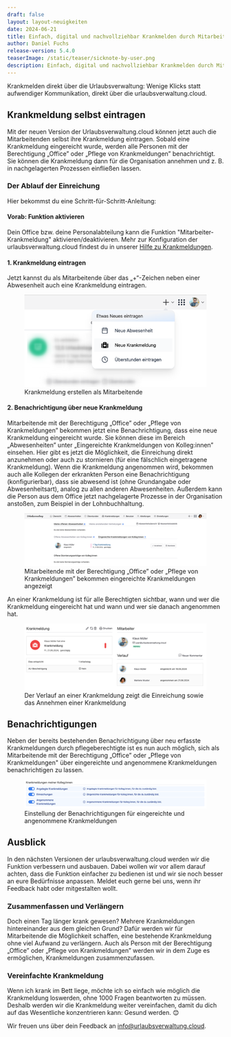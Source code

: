 ```yaml
---
draft: false
layout: layout-neuigkeiten
date: 2024-06-21
title: Einfach, digital und nachvollziehbar Krankmelden durch Mitarbeitende
author: Daniel Fuchs
release-version: 5.4.0
teaserImage: /static/teaser/sicknote-by-user.png
description: Einfach, digital und nachvollziehbar Krankmelden durch Mitarbeitende
---
```


Krankmelden direkt über die Urlaubsverwaltung: Wenige Klicks statt aufwendiger Kommunikation, direkt über die urlaubsverwaltung.cloud.

<!-- more -->

## Krankmeldung selbst eintragen

Mit der neuen Version der Urlaubsverwaltung.cloud können jetzt auch die Mitarbeitenden selbst ihre Krankmeldung eintragen. Sobald eine Krankmeldung eingereicht wurde, werden alle Personen mit der Berechtigung „Office” oder „Pflege von Krankmeldungen” benachrichtigt. Sie können die Krankmeldung dann für die Organisation annehmen und z. B. in nachgelagerten Prozessen einfließen lassen.

### Der Ablauf der Einreichung

Hier bekommst du eine Schritt-für-Schritt-Anleitung:

#### Vorab: Funktion aktivieren

Dein Office bzw. deine Personalabteilung kann die Funktion "Mitarbeiter-Krankmeldung" aktivieren/deaktivieren.
Mehr zur Konfiguration der urlaubsverwaltung.cloud findest du in unserer [Hilfe zu Krankmeldungen](https://urlaubsverwaltung.cloud/hilfe/krankmeldungen/#kann-eine-mitarbeitende-die-krankmeldung-selbst-einreichen).

#### 1. Krankmeldung eintragen

Jetzt kannst du als Mitarbeitende über das „+“-Zeichen neben einer Abwesenheit auch eine Krankmeldung eintragen.

<div class="flex my-8">
    <figure>
        <picture>
            <source srcset="user-neue-krankmeldung.avif" type="image/avif" />
            <img
              src="user-neue-krankmeldung.png"
              alt="Krankmeldung erstellen als Mitarbeitende"
              decoding="async"
              loading="lazy"
              class="rounded-lg"
            />
        </picture>
        <figcaption class="text-sm text-center">Krankmeldung erstellen als Mitarbeitende</figcaption>
    </figure>
</div>

#### 2. Benachrichtigung über neue Krankmeldung

Mitarbeitende mit der Berechtigung „Office” oder „Pflege von Krankmeldungen” bekommen jetzt eine Benachrichtigung, 
dass eine neue Krankmeldung eingereicht wurde. Sie können diese im Bereich „Abwesenheiten” unter 
„Eingereichte Krankmeldungen von Kolleg:innen” einsehen. Hier gibt es jetzt die Möglichkeit, 
die Einreichung direkt anzunehmen oder auch zu stornieren (für eine fälschlich eingetragene Krankmeldung). 
Wenn die Krankmeldung angenommen wird, bekommen auch alle Kollegen der erkrankten Person eine Benachrichtigung (konfigurierbar), 
dass sie abwesend ist (ohne Grundangabe oder Abwesenheitsart), analog zu allen anderen Abwesenheiten. 
Außerdem kann die Person aus dem Office jetzt nachgelagerte Prozesse in der Organisation anstoßen, 
zum Beispiel in der Lohnbuchhaltung.

<div class="flex my-8">
    <figure>
        <picture>
            <source srcset="office-eingereichte-krankmeldungen.avif" type="image/avif" />
            <img
              src="office-eingereichte-krankmeldungen.png"
              alt="Mitarbeitende mit der Berechtigung „Office” oder „Pflege von Krankmeldungen” bekommen eingereichte Krankmeldungen angezeigt"
              decoding="async"
              loading="lazy"
              class="rounded-lg"
            />
        </picture>
        <figcaption class="text-sm text-center">Mitarbeitende mit der Berechtigung „Office” oder „Pflege von Krankmeldungen” bekommen eingereichte Krankmeldungen angezeigt</figcaption>
    </figure>
</div>

An einer Krankmeldung ist für alle Berechtigten sichtbar, wann und wer die Krankmeldung eingereicht hat und wann und wer sie danach angenommen hat.

<div class="flex my-8">
    <figure>
        <picture>
            <source srcset="verlauf-krankmeldung.avif" type="image/avif" />
            <img
              src="verlauf-krankmeldung.png"
              alt="Verlauf in einer Krankmeldung, die von einer Mitarbeitenden eingetragen wurde"
              decoding="async"
              loading="lazy"
              class="rounded-lg"
            />
        </picture>
        <figcaption class="text-sm text-center">Der Verlauf an einer Krankmeldung zeigt die Einreichung sowie das Annehmen einer Krankmeldung</figcaption>
    </figure>
</div>

## Benachrichtigungen

Neben der bereits bestehenden Benachrichtigung über neu erfasste Krankmeldungen durch pflegeberechtigte ist es nun auch möglich, 
sich als Mitarbeitende mit der Berechtigung „Office” oder „Pflege von Krankmeldungen" über eingereichte und angenommene 
Krankmeldungen benachrichtigen zu lassen.

<div class="flex my-8">
    <figure>
        <picture>
            <source srcset="benachrichtigungen-krankmeldungen.avif" type="image/avif" />
            <img
              src="benachrichtigungen-krankmeldungen.png"
              alt="Einstellung der Benachrichtigungen für eingereichte und angenommene Krankmeldungen"
              decoding="async"
              loading="lazy"
              class="rounded-lg"
            />
        </picture>
        <figcaption class="text-sm text-center">Einstellung der Benachrichtigungen für eingereichte und angenommene Krankmeldungen</figcaption>
    </figure>
</div>


## Ausblick

In den nächsten Versionen der urlaubsverwaltung.cloud werden wir die Funktion verbessern und ausbauen.
Dabei wollen wir vor allem darauf achten, dass die Funktion einfacher zu bedienen ist und wir
sie noch besser an eure Bedürfnisse anpassen. Meldet euch gerne bei uns, wenn ihr Feedback habt oder mitgestalten wollt.

### Zusammenfassen und Verlängern

Doch einen Tag länger krank gewesen? Mehrere Krankmeldungen hintereinander aus dem gleichen Grund? Dafür werden wir für Mitarbeitende die Möglichkeit schaffen, eine bestehende Krankmeldung ohne viel Aufwand zu verlängern. Auch als Person mit der Berechtigung „Office” oder „Pflege von Krankmeldungen” werden wir in dem Zuge es ermöglichen, Krankmeldungen zusammenzufassen.

### Vereinfachte Krankmeldung

Wenn ich krank im Bett liege, möchte ich so einfach wie möglich die Krankmeldung loswerden, ohne 1000 Fragen beantworten zu müssen. Deshalb werden wir die Krankmeldung weiter vereinfachen, damit du dich auf das Wesentliche konzentrieren kann: Gesund werden. 😊

Wir freuen uns über dein Feedback an <a href="mailto:info@urlaubsverwaltung.cloud?subject=Feedback%20Krankmeldung%20durch%20Mitarbeitende">info@urlaubsverwaltung.cloud</a>.

